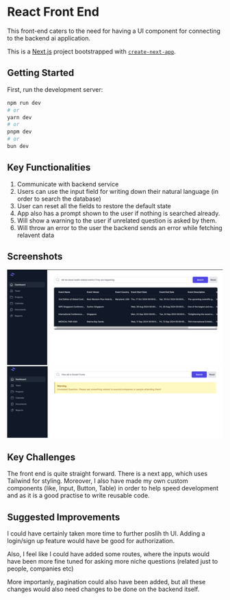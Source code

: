 
# React Front End

This front-end caters to the need for having a UI component for connecting to the backend ai application.

This is a [Next.js](https://nextjs.org/) project bootstrapped with [`create-next-app`](https://github.com/vercel/next.js/tree/canary/packages/create-next-app).

## Getting Started

First, run the development server:

```bash
npm run dev
# or
yarn dev
# or
pnpm dev
# or
bun dev
```
## Key Functionalities
1. Communicate with backend service
2. Users can use the input field for writing down their natural language (in order to search the database)
3. User can reset all the fields to restore the default state
4. App also has a prompt shown to the user if nothing is searched already.
5. Will show a warning to the user if unrelated question is asked by them.
6. Will throw an error to the user the backend sends an error while fetching relavent data
## Screenshots

![Project Screenshot](images/sample_question.png)
![Project Screenshot](images/irrelavent_question.png)
## Key Challenges
The front end is quite straight forward. There is a next app, which uses Tailwind for styling. Moreover, I also have made my own custom components (like, Input, Button, Table) in order to help speed development and as it is a good practise to write reusable code.
## Suggested Improvements
I could have certainly taken more time to further poslih th UI. Adding a login/sign up feature would have be good for authorization. 

Also, I feel like I could have added some routes, where the inputs would have been more fine tuned for asking more niche questions (related just to people, companies etc)

More importanly, pagination could also have been added, but all these changes would also need changes to be done on the backend itself.
